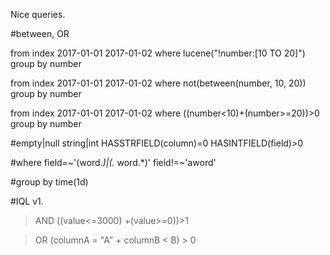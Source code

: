 Nice queries.

#between, OR

from index 2017-01-01 2017-01-02
where lucene("!number:[10 TO 20]")
group by number 

from index 2017-01-01 2017-01-02
where not(between(number, 10, 20))
group by number

from index 2017-01-01 2017-01-02
where ((number<10)+(number>=20))>0
group by number

#empty|null string|int
HASSTRFIELD(column)=0
HASINTFIELD(field)>0

#where
field=~'(word.*)|(.* word.*)' field!=~'aword'

#group by time(1d)

#IQL v1.
> AND
((value<=3000) +(value>=0))>1

> OR 
(columnA = "A" + columnB < B) > 0

 